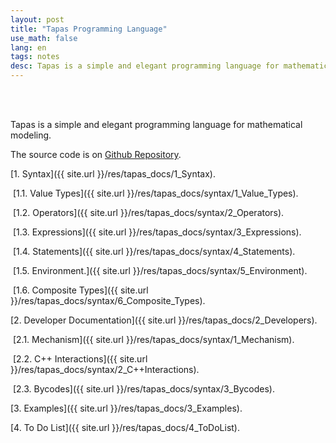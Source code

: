 ```yaml
---
layout: post
title: "Tapas Programming Language"
use_math: false
lang: en
tags: notes
desc: Tapas is a simple and elegant programming language for mathematical modeling. 
---
```


<br><br>

Tapas is a simple and elegant programming language for mathematical modeling. 

The source code is on [Github Repository](https://github.com/zhuanglinsheng/tapas). 

[1. Syntax]({{ site.url }}/res/tapas_docs/1_Syntax). 

​		[1.1. Value Types]({{ site.url }}/res/tapas_docs/syntax/1_Value_Types). 

​		[1.2. Operators]({{ site.url }}/res/tapas_docs/syntax/2_Operators).

​		[1.3. Expressions]({{ site.url }}/res/tapas_docs/syntax/3_Expressions). 

​		[1.4. Statements]({{ site.url }}/res/tapas_docs/syntax/4_Statements). 

​		[1.5. Environment.]({{ site.url }}/res/tapas_docs/syntax/5_Environment). 

​		[1.6. Composite Types]({{ site.url }}/res/tapas_docs/syntax/6_Composite_Types). 

[2. Developer Documentation]({{ site.url }}/res/tapas_docs/2_Developers). 

​		[2.1. Mechanism]({{ site.url }}/res/tapas_docs/syntax/1_Mechanism). 

​		[2.2. C++ Interactions]({{ site.url }}/res/tapas_docs/syntax/2_C++Interactions). 

​		[2.3. Bycodes]({{ site.url }}/res/tapas_docs/syntax/3_Bycodes). 

[3. Examples]({{ site.url }}/res/tapas_docs/3_Examples).

[4. To Do List]({{ site.url }}/res/tapas_docs/4_ToDoList).

